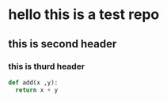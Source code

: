 # hello this is a test repo
## this is second header
### this is thurd header


```python
def add(x ,y):
  return x + y
```  
